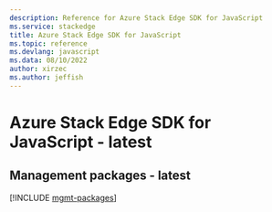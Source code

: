 ```yaml
---
description: Reference for Azure Stack Edge SDK for JavaScript
ms.service: stackedge
title: Azure Stack Edge SDK for JavaScript
ms.topic: reference
ms.devlang: javascript
ms.data: 08/10/2022
author: xirzec
ms.author: jeffish
---
```

# Azure Stack Edge SDK for JavaScript - latest

## Management packages - latest
[!INCLUDE [mgmt-packages](stack-edge-mgmt-index.md)]